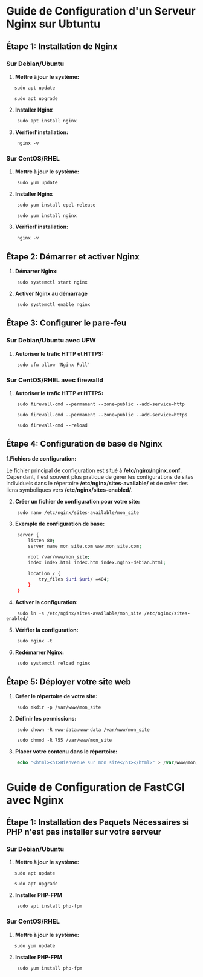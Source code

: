# Guide de Configuration d'un Serveur Nginx sur Ubtuntu

## Étape 1: Installation de Nginx

### Sur Debian/Ubuntu
1. **Mettre à jour le système:**
```console
   sudo apt update
```
```console
   sudo apt upgrade
```
2. **Installer Nginx**

```console 
    sudo apt install nginx
```
3. **Vérifierl'installation:**
```console
    nginx -v
```
### Sur CentOS/RHEL
1. **Mettre à jour le système:**
```console
    sudo yum update
```
2. **Installer Nginx**

```console 
    sudo yum install epel-release
```
```console 
    sudo yum install nginx
```
3. **Vérifierl'installation:**
```console
    nginx -v
```

## Étape 2: Démarrer et activer Nginx
1. **Démarrer Nginx:**
```console 
    sudo systemctl start nginx
```
2. **Activer Nginx au démarrage**
```console 
    sudo systemctl enable nginx
```

## Étape 3: Configurer le pare-feu
### Sur Debian/Ubuntu avec UFW
1. **Autoriser le trafic HTTP et HTTPS:**
```console
    sudo ufw allow 'Nginx Full'
```
###   Sur CentOS/RHEL avec firewalld
1. **Autoriser le trafic HTTP et HTTPS:**
```console
    sudo firewall-cmd --permanent --zone=public --add-service=http
```
```console
    sudo firewall-cmd --permanent --zone=public --add-service=https
```
```console
    sudo firewall-cmd --reload
```
## Étape 4: Configuration de base de Nginx
1.**Fichiers de configuration:**

Le fichier principal de configuration est situé à **/etc/nginx/nginx.conf**.
Cependant, il est souvent plus pratique de gérer les configurations de sites individuels
dans le répertoire **/etc/nginx/sites-available/** et de créer des liens symboliques vers **/etc/nginx/sites-enabled/**.


2. **Créer un fichier de configuration pour votre site:**

```console
    sudo nano /etc/nginx/sites-available/mon_site
```

3. **Exemple de configuration de base:**
```bash
    server {
        listen 80;
        server_name mon_site.com www.mon_site.com;

        root /var/www/mon_site;
        index index.html index.htm index.nginx-debian.html;

        location / {
            try_files $uri $uri/ =404;
        }
    }
```
4. **Activer la configuration:**
```console
    sudo ln -s /etc/nginx/sites-available/mon_site /etc/nginx/sites-enabled/
```
5. **Vérifier la configuration:**
```console
    sudo nginx -t
```
6. **Redémarrer Nginx:**
```console
    sudo systemctl reload nginx
```


## Étape 5: Déployer votre site web 

1. **Créer le répertoire de votre site:** 
```console
    sudo mkdir -p /var/www/mon_site
```
2. **Définir les permissions:**
```console
    sudo chown -R www-data:www-data /var/www/mon_site
```
```console
    sudo chmod -R 755 /var/www/mon_site
```
3. **Placer votre contenu dans le répertoire:**
```php
    echo "<html><h1>Bienvenue sur mon site</h1></html>" > /var/www/mon_site/index.html
```


# Guide de Configuration de FastCGI avec Nginx

## Étape 1: Installation des Paquets Nécessaires si PHP n'est pas installer sur votre serveur

### Sur Debian/Ubuntu

1. **Mettre à jour le système:**
```console
   sudo apt update
```
```console
   sudo apt upgrade
```
2. **Installer PHP-FPM**

```console 
    sudo apt install php-fpm
```

### Sur CentOS/RHEL

1. **Mettre à jour le système:**
```console
   sudo yum update
```
2. **Installer PHP-FPM**

```console 
    sudo yum install php-fpm
```
